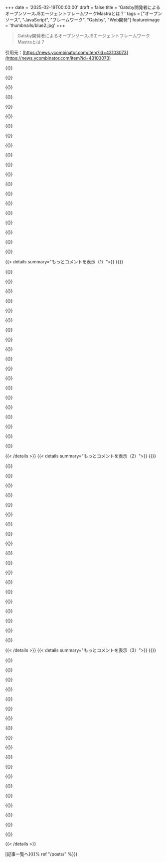 +++
date = '2025-02-19T00:00:00'
draft = false
title = 'Gatsby開発者によるオープンソースJSエージェントフレームワークMastraとは？'
tags = ["オープンソース", "JavaScript", "フレームワーク", "Gatsby", "Web開発"]
featureimage = 'thumbnails/blue2.jpg'
+++

> Gatsby開発者によるオープンソースJSエージェントフレームワークMastraとは？

引用元：[https://news.ycombinator.com/item?id=43103073](https://news.ycombinator.com/item?id=43103073)

{{<matomeQuote body="ランディングページの例を見たけど、あまりワクワクしなかったな。<br>testWorkflow<br> .step(llm)<br> .then(decider)<br> .then(agentOne)<br> .then(workflow)<br> .after(decider)<br> .then(agentTwo)<br> .then(workflow)<br> .commit();<br>一見すると、絵のグラフを表現するのにぎこちない方法に思える。ただのシンプルな“ワークフロー”で、実行の結果に依存しない構造だからな。" userName="Palmik" createdAt="2025-02-20T05:47:49" color="">}}

{{<matomeQuote body="LangChainのドキュメントを初めて見たときの気持ちがわかる。<br>自分はTypeScriptのAIプラットフォームを作ったけど、使いやすさを重視してて、標準的な構文をできるだけ使っている。<br>最近はxstateに興味があったけど、今はdbos.devを見つけたので、シンプルなプログラミングモデルで耐久性のある実行を目指そうと思っている。" userName="campers" createdAt="2025-02-20T13:25:35" color="">}}

{{<matomeQuote body="LangChainとか他のものを見たけど、結局あまり役立たない気がした。<br>基本的なループや条件文の上に抽象化を追加しているだけで、独自のヘルパー関数を作る方が良いと思う。<br>特定のベクターデータベースやロギングライブラリを使うけど、広範なフレームワークに頼るつもりはない。<br>プロプライエタリな機能や派手な名前を付けたものも多いし。" userName="nwienert" createdAt="2025-02-20T14:15:23" color="">}}

{{<matomeQuote body="TypedAIはしっかりしてるね、あまり知らなかった！<br>個人的にはデコレーター方式が好きじゃなくて、自分のpgflowでは使わないことにした。<br>シンプルで明快にしたいと思って、冗長でも良いから。<br>循環構造はサポートしないけど、条件付き再帰的サブワークフローを用意する予定。" userName="jumski" createdAt="2025-02-20T15:56:31" color="">}}

{{<matomeQuote body="dbosはCFの耐久オブジェクトと連携できるの？" userName="CMCDragonkai" createdAt="2025-02-20T19:02:08" color="">}}

{{<matomeQuote body="ありがとう！条件付きの`when`句はステップにあるから、ワークフローには表現されてなくて、実際その例を作った時、最後のステップは前の2つの結果に依存していたんだ。<br>どうやってシンプルにすると思う？" userName="calcsam" createdAt="2025-02-20T06:04:53" color="">}}

{{<matomeQuote body="やっぱり「フルーエント」な呼び出しの連鎖はシーケンスを表現しちゃうから、‘after’で新たなブランチを始めるのがぎこちなく感じる。<br>多分、ネスト構造を避けたいという考えがあったのかな？でも、分岐するグラフにはネスト構造が自然だと思う。タスクノードにメソッドを置いた方が良いし、step/thenの区別も要らない。" userName="anentropic" createdAt="2025-02-20T12:09:16" color="">}}

{{<matomeQuote body="確かに、ネスト構造を避けたいからこの構文になったのは分かるけど、面白い構文で読みやすいとも思う。考えてみる価値があるね！" userName="calcsam" createdAt="2025-02-20T15:17:10" color="">}}

{{<matomeQuote body="あの例の構文はAWS Step FunctionsのCDKコードに基づいてるんだ。<br>DAGを構築しているから、同じようなことをする別のAPIをチェックしてみるといいかも。<br>Airflowならこう書けるかも：<br>chain(llm, decider, [agentOne, agentTwo], workflow)" userName="anentropic" createdAt="2025-02-21T10:46:17" color="">}}

{{<matomeQuote body="明示的なエッジや依存関係を配列として表現した方が理解しやすいと思う。" userName="jumski" createdAt="2025-02-20T12:31:30" color="">}}

{{<matomeQuote body="これ、実際に可能にするチケットがあるんだぜ！" userName="calcsam" createdAt="2025-02-20T18:31:42" color="">}}

{{<matomeQuote body="LangchainやLlama_Indexのフレームワークに同じ不満を持ったから、ローカルで動くシンプルなUIベースのAgenticフレームワークを作っちゃった！<br>https://github.com/ranjanprj/agentollama" userName="ranjanprj" createdAt="2025-02-22T18:11:18" color="">}}

{{<matomeQuote body="最初はちょっと直感的じゃないって思ったけど、今自分でワークフローエンジンを作ってるんだ。<br>その中で依存関係を明示してメソッドチェーンで他のステップタイプに拡張していくように考えてる。" userName="jumski" createdAt="2025-02-20T12:30:15" color="#ff5c5c">}}

{{<matomeQuote body="Mastraにすごくワクワクしてる！ElectricSQLでいくつかエージェント的なものを作る予定で、Mastraは新鮮な空気のように感じるよ。<br>チームも最高で、SamはGatsbyの共同創設者で、ShaneとAbhiと一緒に働いてきたから信頼してる。" userName="kylemathews" createdAt="2025-02-19T18:46:49" color="#785bff">}}

{{<matomeQuote body="ElectricはすでにElixirに多く投資してるから、エージェントにElixirを使ったらいいんじゃない？JSよりはずっと良いフィットだと思う。" userName="cpursley" createdAt="2025-02-19T22:40:28" color="">}}

{{<matomeQuote body="Gretchen、Elixirを実現するのはやめてよ。" userName="mvf4z7" createdAt="2025-02-20T02:29:22" color="">}}

{{<matomeQuote body="スタートアップエコシステムや非同期処理の簡単さを考えると、実際には良い選択だと思うよ。" userName="funerr" createdAt="2025-02-19T23:01:24" color="">}}

{{<matomeQuote body="Abhiは僕が知っている中で最高のエンジニアの一人だ。彼と仲間たちがこの問題に取り組むのが楽しみ。" userName="doctorpangloss" createdAt="2025-02-20T10:01:18" color="#ff5733">}}

{{<matomeQuote body="これ、すごいね！質問なんだけど、SSE MCPサーバーのサポートプランはあるの？<br>Stdioはサポートされてるけど、SSEだったら最高だよね。" userName="joshstrange" createdAt="2025-02-19T18:55:07" color="">}}

{{<matomeQuote body="うちでこのことをカバーしたチュートリアルあるよ！”https://docs.mcp.run/tutorials/mcpx-mastra-ts”<br> SＳＥ使わなくても大丈夫で、mcp.runがエージェントに直接、インプロセスでセキュアなwasmモジュールを提供してるからね。ただ、mcp.runはレジストリ内のすべてのサーブレットツールにSＳＥサポートもあるよ。" userName="nilslice" createdAt="2025-02-19T19:49:27" color="#ff5c5c">}}

{{< details summary="もっとコメントを表示（1）">}}
{{<matomeQuote body="このPRでサポートが追加されたよ。”https://github.com/mastra-ai/mastra/pull/1957”<br> まだリリースされてないけど、もうすぐ出る予定！" userName="tybaa" createdAt="2025-02-19T22:24:03" color="">}}

{{<matomeQuote body="やっほー！興奮してくれて嬉しいよ！今、全体的にMCPサポートを改善中で、もうすぐもっと情報をシェアできると思う。その一部として、SSEサーバーへの直接サポートも予定してる。" userName="tybaa" createdAt="2025-02-19T19:17:43" color="">}}

{{<matomeQuote body="すごいね！僕はStdioで動かせるけど、複数のMCPサーバーを組み合わせるSSE MCPプロキシを作ったんだ。ドキュメント見たら、直接ツールを移動させたくなるけど、ポータビリティのためにMCPの後ろに保つつもりだよ。" userName="joshstrange" createdAt="2025-02-19T19:22:17" color="#45d325">}}

{{<matomeQuote body="いいね！自分でプロキシを書いたの？それとも”https://www.npmjs.com/package/mcp-proxy”みたいなの使ったの？" userName="tybaa" createdAt="2025-02-19T19:27:35" color="">}}

{{<matomeQuote body="”mcp-proxy”は使ったけど、1対1だけしかできないから、N対1プロキシが欲しいと思ったんだ。でもいくつか問題にぶつかって、デバッグログを追加したらどんどん自分のコードになっていったよ。今は複数のクライアントのためにツールプロキシが動いてるんだけど、たくさんのツールとLLMの選択で混乱することもあるんだ。" userName="joshstrange" createdAt="2025-02-19T19:46:17" color="#45d325">}}

{{<matomeQuote body="シェアしてくれてありがとう！こういうリアルな体験を聞くのはめっちゃ助かる。お話しする機会を作ってみない？MCPの使い方について話を聞きたいんだ。" userName="tybaa" createdAt="2025-02-19T20:18:05" color="">}}

{{<matomeQuote body="申し出には感謝だけど、他にもっといい人がいる気がするよ。MCPはクールだけど、今のところ遊んでるだけだし。ツールを作ってるけど、まだSlackからのボットを完成させてないんだ。" userName="joshstrange" createdAt="2025-02-19T20:55:33" color="">}}

{{<matomeQuote body="心配しないで！だけど、いろいろ試した経験や問題を克服したことには興味あるよ。みんなが始める方法は遊ぶことだから、まだまだ新しいこの”プロダクションでのツール使用のエージェント”ゲームを楽しんでほしい。" userName="tybaa" createdAt="2025-02-19T22:02:51" color="">}}

{{<matomeQuote body="ハッピーなMastraユーザーです！高レベルの抽象化と必要なときの低レベルのコントロールのバランスがいいね。他のフレームワークを見たけど、Mastraの明確さと使いやすさが際立ってたよ。いい仕事をしてる！" userName="alanwells" createdAt="2025-02-19T20:32:17" color="#ff5c5c">}}

{{<matomeQuote body="ありがとう！" userName="calcsam" createdAt="2025-02-19T21:09:24" color="">}}

{{<matomeQuote body="エージェントって何かよくわからないな。複数の人格を持つ必要があるのか、特に同じモデルを使ってる時に。現代のLLM（多段階の計画・推論が可能）への単一のAPIコールで解決できる具体的なユースケースを教えて欲しい。あるいは、これは単にプロンプトを作ることと、複数のコールに分けてLLMに指示を出すことに過ぎないのか？" userName="brap" createdAt="2025-02-19T19:19:51" color="">}}

{{<matomeQuote body="「エージェント」って言葉を無視して「ステップ」に脳内補完すると、もっと理解しやすくなるよ。例えると、僕は本を読むときに赤ペンでハイライトをするんだけど、コメントやアンダーラインも書くから、ChatGPTにそのページの画像を送って平易なテキストにしてもらうと、うまくいかないんだ。まずはコメントを頼んで、次にアンダーラインのハイライト、ブラケットのハイライトを頼む。その結果を合成するのが一番良い結果を生むよ。こういうやり方のライブラリがあれば便利だし、特別なことじゃないけど、書くのが面倒なだけ。エージェントという言葉のせいで混乱してるかもしれないけど、試しに実装とかしてみたら、きっと理解できるよ。" userName="coffeemug" createdAt="2025-02-19T19:53:32" color="#ff5c5c">}}

{{<matomeQuote body="このことに色をつけると、Anthropicがこれらのコンポーネントに関する一般的なアーキテクチャを分かりやすく説明してるよ。エージェントという言葉は色々な意味があるけど、Anthropicの定義に近い考え方が分かりやすい。具体的には、「エージェント」はタスク（親コメントのステップ）を動的に特定して、指示されなくてもそのステップだと認識できるGenAIシステムなんだ。だから、例えば「エージェント」はまずクエリの解決策を計画し、それを別のLLMコールに振り分ける。実行の正しさや成功を評価するんだよ。" userName="fryz" createdAt="2025-02-19T21:41:19" color="#ff5733">}}

{{<matomeQuote body="これって複数のLLMコールを使って賢い機能を構築するのから、LLMが次に何をすべきか決定することまで幅広いね。前者でも十分に進めるけど、後者の方が人間とのチャットとか制約のない環境ではより自律的だと思う。" userName="eric-burel" createdAt="2025-02-19T22:38:49" color="">}}

{{<matomeQuote body="Aiderっていうのは、2つのモデルを使って各コーディングタスクを完了する実験的なサポートを始めたみたいだね。Architectモデルがコーディング問題の解決方法を説明して、Editorモデルがその解決策を受け取って具体的なコード編集指示を出す仕組みなんだ。こうやってコードの推論と編集を分けることで、SOTAの結果が出たっていうのがすごいな。" userName="bravura" createdAt="2025-02-19T19:42:01" color="#45d325">}}

{{<matomeQuote body="次はシニアエディタとエディタの組み合わせが必要だね！" userName="hassleblad23" createdAt="2025-02-20T19:29:39" color="">}}

{{<matomeQuote body="僕もよくわからないな。YouTubeで実装を見ると、単に言葉が多くて新しい産業を作り出そうとしてるだけに感じる。結局のところAIのアクションを分かりやすくしてワークフローに組み込むことが重要なんじゃないかな。" userName="weego" createdAt="2025-02-19T19:40:11" color="">}}

{{<matomeQuote body="＞“AIアクションを定義し、それをワークフローに組み込むことが重要だ”その通り！AIを使って基本的なコンテンツ生成を超えて役立てるには、外界とのやり取りが不可欠で、そのインタラクションの出力に基づいて新たな作業をスポーンするような反復的なワークフローが必要なんだ。エージェントを人格として位置づけるのは本筋から外れちゃってるけど、これを「AIワークフローのオーケストレーション」って呼んでも十分に役立つと思うよ！" userName="jacobr1" createdAt="2025-02-19T20:03:11" color="">}}

{{<matomeQuote body="今の状態ではエージェントには何も任せたくないな。" userName="karn97" createdAt="2025-02-19T21:21:59" color="">}}

{{<matomeQuote body="彼女が働いてるプロンプトエンジニアリングの現場じゃ、ウェブから情報を探し出してLLMで分析するためのエージェントが必要って言ってるよ。それをデータの変数として使ったりして、問題が解決しないと再度ネットに戻ることもあるんだ。" userName="2pointsomone" createdAt="2025-02-19T19:32:05" color="#ff5733">}}


{{< /details >}}
{{< details summary="もっとコメントを表示（2）">}}
{{<matomeQuote body="通常のワークフローツールとプロンプトで解決できないかな？エージェントって、基本的にそういうもんじゃないの？それとも、限られたツールのプロンプトの集まりなのか？" userName="dimgl" createdAt="2025-02-19T19:36:11" color="">}}

{{<matomeQuote body="エージェントは、自分でウェブをどう進むか決める部分が大事なんじゃないかな。特に、特定の手順を明示的に指示してない時に、自分が求めてる情報を見つけたと確信した時に戻ってきて、プロンプトを使うんだ。こういうのはワークフローに論理的に組み込むのは難しい。" userName="2pointsomone" createdAt="2025-02-20T18:02:04" color="#38d3d3">}}

{{<matomeQuote body="AIはコンテキストウィンドウが大きくなるほど忘れやすくなる気がする。エージェントは、狭い範囲に焦点を合わせるから、より良い結果が得られるし、特定のタスク用に訓練されたモデルを使える。実生活でも、専門家と一般人がいるから、タスクによっては専門家を選んだ方がいいよね。" userName="ToJans" createdAt="2025-02-20T05:43:48" color="#ff5c5c">}}

{{<matomeQuote body="最先端のLLMでも、コンテキストウィンドウが広がると一貫性や有用性が落ちるし、複雑なワークフローに対応するときは、タスクを小さく区切ることで、モデルがより関連のある情報を使えるようになるんだ。自己ホスト環境では、エージェント方式がコスト的にも有利だし、シンプルなタスクも小さなモデルに任せれば、コスト削減と応答時間短縮が可能だよ。ただ、オープンエンドなタスクでは結果が一貫しにくいこともあるから注意が必要。" userName="blainm" createdAt="2025-02-19T19:39:31" color="#ff5733">}}

{{<matomeQuote body="エージェントを考えると、仕事のオーケストレーションみたいなもんで、実行する作業のDAGができるって感じ。もしウェブからの情報を基に全ての作業を進めるなら、一つのプロンプトでできるかもしれない。でも、ウェブ検索やコードの実行、API呼び出しなどの現実とのやり取りがあると、結果に基づいて次のアクションが決まるから、その都度分岐するんだ。" userName="jacobr1" createdAt="2025-02-19T19:59:53" color="#ff5c5c">}}

{{<matomeQuote body="このフレームワークを詳しく見てないけど、エージェントって単にLLMの性格を指すこともあるよね。でもソフトウェア工学でいうエージェントは、独自の内ループや分岐ロジックを持つもの（自律性のエージェント）を指すんだ。複数のワークフローを一つのLLMインターフェースで組み合わせるときに必要な抽象概念なんだよ。" userName="nsonha" createdAt="2025-02-19T21:12:40" color="">}}

{{<matomeQuote body="モジュール性って大事だよね。一つの関数に全てのコードをまとめることはできるけど、開発や理解しやすくするためには別々に整理した方がいい。エージェントも同じような感じだ。" userName="andrewmutz" createdAt="2025-02-19T19:43:04" color="">}}

{{<matomeQuote body="おめでとう！プロンプトを変更せずに違うLLMプロバイダーを使うとパフォーマンスが落ちることに気づいたんだけど、開発者たちがどうやって「翻訳」してるのか興味ある。あなたたちの評価フレームワークにはベストプラクティスに関するデータがあるのかな。" userName="Gakho" createdAt="2025-02-19T17:56:38" color="#785bff">}}

{{<matomeQuote body="そうだね、私たちもそういう話を聞いたよ。特に今は特徴はないけど、プロンプトを改善するためにローカルでエージェントを導入してるよ。" userName="calcsam" createdAt="2025-02-19T18:06:41" color="">}}

{{<matomeQuote body="いろんなフレームワークやウェブサイトがevalをサポートしてるみたいだけど、OpenAIとかがこの観測性やevalを使うようになると思う？Mastraみたいなオーケストレーションフレームワークで多くのプロバイダーを使うと、そうなるのかなぁ。" userName="Gakho" createdAt="2025-02-19T18:10:42" color="">}}

{{<matomeQuote body="間違ってるかもだけど、OpenAIはそれに対して特に意見的になりたくないんじゃないかな。たぶんOpenAIのソリューションエンジニア以外はね。" userName="calcsam" createdAt="2025-02-19T18:49:56" color="">}}

{{<matomeQuote body="デモ見たいならここにあるよ:<br>https://x.com/calcsam/status/1889856384549982419" userName="calcsam" createdAt="2025-02-19T18:40:31" color="">}}

{{<matomeQuote body="Gatsbyの開発者たちってのがマイナスな気がする、これが放置される次のソフトになるんじゃないかって。" userName="epolanski" createdAt="2025-02-19T18:59:21" color="">}}

{{<matomeQuote body="このコメントが高評価じゃないのに驚き。Gatsbyはこれまで使ったJSライブラリやフレームワークの中で一番糞だった。チームは頭いいかもしれないけど何を宣伝してるの？" userName="paultannenbaum" createdAt="2025-02-19T20:06:56" color="#38d3d3">}}

{{<matomeQuote body="同じ経験したわ、React始めたばかりの時にGatsby使ったのが大失敗。正規表現やハックのせいで何時間も無駄にしたあげく、そのウェブサイトはもう引退したよ。" userName="christina97" createdAt="2025-02-20T03:09:53" color="#38d3d3">}}

{{<matomeQuote body="Gatsbyは全然理解できなかった。デザイン決定に理由が見つからなかったし、Next.jsがSSGできるようになった時にはチームにGatsbyをやめさせた。申し訳ないけどマイナスだわ。" userName="squillion" createdAt="2025-02-19T19:30:09" color="">}}

{{<matomeQuote body="Gatsbyは初期の静的Reactフレームワークの一つだったけど、今はNext.jsやRemix、Astroみたいなものもある。放置されてるってのは不公平じゃないかな、ソフトウェアそんなもんだよ。" userName="user9999999999" createdAt="2025-02-19T19:18:15" color="">}}

{{<matomeQuote body="Gatsbyチームは多くの約束をしたけど、それを守らなかった。次の大きなプロジェクトへの信頼感には良くない方法だね。" userName="mplewis" createdAt="2025-02-19T19:29:22" color="">}}

{{<matomeQuote body="Gatsbyのキャラクターは成功者じゃなかったね。ただ、私は本が好きだったし、キャラクターとしては良かったと思うよ :) Gatsby CMSには非常に興味深い点があって、特にGraphQLによるランタイム型安全性とヘッドレスWordPressが面白かった。" userName="benatkin" createdAt="2025-02-19T21:31:32" color="">}}

{{<matomeQuote body="面白いね、GQLはGatsbyで一番意見が分かれたポイントだったから。" userName="epolanski" createdAt="2025-02-20T13:34:48" color="">}}


{{< /details >}}
{{< details summary="もっとコメントを表示（3）">}}
{{<matomeQuote body="あまり言いたくないけど、似たようなフレームワークはたくさんあって、同じことをしてるんだよね。フレームワークを作るのは簡単で、実際には多くの場合、フレームワークなしでもできることが多い。この手のものはお遊びみたいなもので、具体例を見たらすぐわかるよ。開発者は95％はフレームワークの範囲外のことをしなきゃならないんだよ。" userName="_pdp_" createdAt="2025-02-19T22:13:54" color="">}}

{{<matomeQuote body="フレームワークが好きじゃない人もいるし、好きな人もいる。私たちは少しだけフレームワークを作る経験があるから、良いものを作ろうと思ったんだ。" userName="calcsam" createdAt="2025-02-19T23:07:05" color="">}}

{{<matomeQuote body="私はフレームワークが大好きだよ :)" userName="santa_boy" createdAt="2025-02-19T23:51:43" color="">}}

{{<matomeQuote body="全く同意だね。これってLanggraphのTypescriptの「ポート」のように見えるけど、LanggraphにはすでにTSフレームワークがあるんだ。" userName="incanspyder" createdAt="2025-02-20T03:52:41" color="">}}

{{<matomeQuote body="そうだね。最近LangChainのようなフレームワークを捨てる人が増えてるのもそのせいだと思うよ。<br>＞”https://medium.com/thoughts-on-machine-learning/drop-langcha...”" userName="fsndz" createdAt="2025-02-19T22:45:22" color="">}}

{{<matomeQuote body="実際、私のプロダクションアプリにはvercel ai sdkを使ってたけど、すごく悪い体験だった。結局、ネイティブ実装に行ったんだけど、cursorのおかげであまり手間じゃなかったよ。問題点としては、バグが多すぎたし、UIも実装されたフックのせいでパフォーマンスが最適じゃなかった。" userName="jerrygoyal" createdAt="2025-02-20T04:21:48" color="">}}

{{<matomeQuote body="vercelは、よくわからない馬鹿なjs開発者から金を取ることを目的にしてるんだと思う。見た目にばかり気を遣ってて、動作よりもそっちを優先してる。でも、彼らはそのjs開発者たちから何百万ドル、場合によっては何十億ドルを稼いでるから、誰を責められるんだ？" userName="ilrwbwrkhv" createdAt="2025-02-20T04:46:22" color="#ff33a1">}}

{{<matomeQuote body="JSはエージェントには向いてない気がするよね。状態をうまくモデル化できる言語、特に並行性が高いElixirの方が良さそう。その上で、Claudeに自分の好きな言語でエージェントフレームワークを作成させる楽しい課題を試してみて。" userName="cpursley" createdAt="2025-02-19T22:36:49" color="">}}

{{<matomeQuote body="＞良い並行性があるからElixirは理にかなってるね<br>そう思ったからこれを作ってるんだ：<a href=”https://github.com/agentjido/jido”>https://github.com/agentjido/jido</a>" userName="mikehostetler" createdAt="2025-02-20T02:42:33" color="">}}

{{<matomeQuote body="Elixirを知ったばかりだけど、見る限りエージェントのオーケストレーションにぴったりだね。プロジェクト良さそうだし、追って勉強するよ。" userName="MattDaEskimo" createdAt="2025-02-20T04:11:15" color="">}}

{{<matomeQuote body="言語の文法よりも、Erlangランタイムの能力が大事だよね。強い型付けが好きなら、Erlangの上にあるGleamってのもあるよ（gleam.run）。" userName="cpursley" createdAt="2025-02-20T12:11:21" color="">}}

{{<matomeQuote body="＞本当に、状態を sane な方法でモデル化できて、良い並行性をもつ言語がElixirは理にかなってるってこと。<br>JSの状態モデリングが足りない理由、並行性モデルの問題についてもっと詳しく教えて。" userName="CharlieDigital" createdAt="2025-02-20T00:06:46" color="#ff5c5c">}}

{{<matomeQuote body="NodeJSは1スレッドのイベントループだから、並行性が無いよ。" userName="dartos" createdAt="2025-02-20T02:01:16" color="">}}

{{<matomeQuote body="Promiseを使えば並行性はあるけど、並行処理はできないよ。" userName="CharlieDigital" createdAt="2025-02-20T02:37:37" color="">}}

{{<matomeQuote body="モデルサービスがネットワークI/Oに依存してるから、たくさんの用途ではスレッドが必要ないと思う。エージェント開発にはPythonが過大評価されてる気がする。モデルのトレーニングに適しているからって、アプリ開発にも選ばれる理由にはならない。TypeScriptの開発者体験は良いよね。" userName="cjonas" createdAt="2025-02-20T05:47:40" color="#38d3d3">}}

{{<matomeQuote body="＞TypeScriptの開発者体験は良いと感じるよね。<br>実際はそこまで進んでないよ。TSを求めるチームはC#に移行すべきだと思う。APIが大きくなるとデータの整合性が重要になるし、TSの型はランタイムでは消えてしまうから。ZodやValibotを使って受信データを検証する必要が出てくる。そうすると、簡単なNode/ExpressのアプリがSpringや.NETみたいに見えて、性能にも影響が出てくるのが皮肉だよね。" userName="CharlieDigital" createdAt="2025-02-20T14:18:36" color="#38d3d3">}}

{{<matomeQuote body="本当の並行性はないし、スケジューリングもできないよ。IOが多くない場合はJSは選びにくいけど、今回はネットワーク呼び出しについて話してるからI/Oには合ってるよ。setTimeoutやPromise、requestメソッドで十分だと思う。" userName="holoduke" createdAt="2025-02-20T06:02:18" color="">}}

{{<matomeQuote body="たしかに、どのフロントエンドのJSフレームワークでも同じこと言えるけど、95％はウェブアプリのコンテンツや仕組みに時間使ってて、フレームワークが提供するのは簡単な5％だけだよね。" userName="fullstackwife" createdAt="2025-02-19T22:42:40" color="">}}

{{<matomeQuote body="JSフレームワークは生のJS書くよりも開発の手間を5％以上は省いてくれると思うよ。特にそのフレームワーク周りのエコシステム考えるとね。" userName="chipgap98" createdAt="2025-02-19T22:44:46" color="#45d325">}}

{{<matomeQuote body="すごいね。Mastraを使ってボイスエージェントを作るのに成功した事例はある？うちの会社はVAPIを試してるけど、かなり荒削りだよ。　＞“https://docs.vapi.ai/workflows”" userName="harliem" createdAt="2025-02-19T18:01:07" color="">}}


{{< /details >}}


[記事一覧へ]({{% ref "/posts/" %}})

